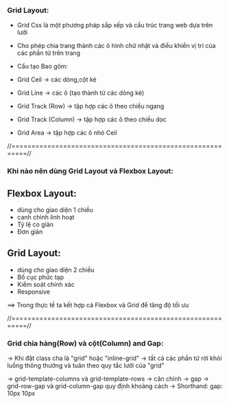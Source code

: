 ### Grid Layout:

- Grid Css là một phương pháp sắp xếp và cấu trúc trang web dựa trên lưới
- Cho phép chia trang thành các ô hình chữ nhật và điều khiển vị trí của các phần tử trên trang

- Cấu tạo Bao gôm:

- Grid Ceil -> các dòng,cột kẻ
- Grid Line -> các ô (tạo thành từ các dòng kẻ)
- Grid Track (Row) -> tập hợp các ô theo chiều ngang
- Grid Track (Column) -> tập hợp các ô theo chiều dọc
- Grid Area -> tập hợp các ô nhỏ Ceil

//==========================================================//

### Khi nào nên dùng Grid Layout và Flexbox Layout:

## Flexbox Layout:

- dùng cho giao diện 1 chiều
- canh chỉnh linh hoạt
- Tỷ lệ co giãn
- Đơn giản

## Grid Layout:

- dùng cho giao diện 2 chiều
- Bố cục phức tạp
- Kiểm soát chính xác
- Responsive

==> Trong thực tế ta kết hợp cả Flexbox và Grid để tăng độ tối ưu

//==========================================================//

### Grid chia hàng(Row) và cột(Column) and Gap:

-> Khi đặt class cha là "grid" hoặc "inline-grid" -> tất cả các phần tử rời khỏi luồng thông thường và tuân theo quy tắc lưới của "grid"

-> grid-template-columns và grid-template-rows -> căn chỉnh
-> gap -> grid-row-gap và grid-column-gap quy định khoảng cách
-> Shorthand: gap: 10px 10px
